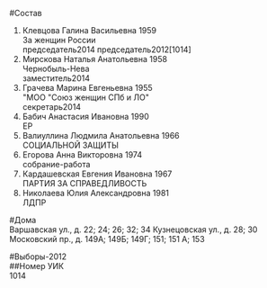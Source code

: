 #Состав  
1. Клевцова Галина Васильевна 1959  
    За женщин России  
    председатель2014  председатель2012[1014]    
2. Мирскова Наталья Анатольевна 1958  
    Чернобыль-Нева  
    заместитель2014  
3. Грачева Марина Евгеньевна 1955  
    "МОО "Союз женщин СПб и ЛО"  
    секретарь2014  
4. Бабич Анастасия Ивановна 1990  
    ЕР  
5. Валиуллина Людмила Анатольевна 1966  
    СОЦИАЛЬНОЙ ЗАЩИТЫ  
6. Егорова Анна Викторовна 1974  
    собрание-работа  
7. Кардашевская Евгения Ивановна 1967  
    ПАРТИЯ ЗА СПРАВЕДЛИВОСТЬ  
8. Николаева Юлия Александровна 1981  
    ЛДПР  
  
#Дома  
Варшавская ул., д. 22; 24; 26; 32; 34 Кузнецовская ул., д. 28; 30 Московский пр., д. 149А; 149Б; 149Г; 151; 151 А; 153  
  
#Выборы-2012  
##Номер УИК  
1014  
